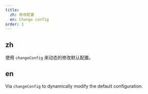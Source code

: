```yaml
---
title:
  zh: 修改配置
  en: Change config
order: 1
---
```


## zh

使用 `changeConfig` 来动态的修改默认配置。

## en

Via `changeConfig` to dynamically modify the default configuration.
